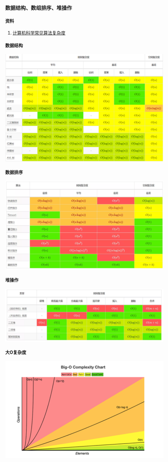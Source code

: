 ### 数据结构、数组排序、堆操作

#### 资料
1. [计算机科学常见算法复杂度](http://byteliu.com/2020/05/14/%E8%AE%A1%E7%AE%97%E6%9C%BA%E7%A7%91%E5%AD%A6%E5%B8%B8%E8%A7%81%E7%AE%97%E6%B3%95%E5%A4%8D%E6%9D%82%E5%BA%A6/)

#### 数据结构

![](../images/data-structure.png)

#### 数据排序

![](../images/array-sorting.png)

#### 堆操作

![](../images/heap-operations.png)

#### 大O复杂度

![](../images/big-o-complexity.png)



  